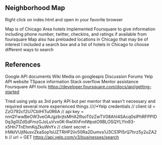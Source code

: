 ## Neighborhood Map ##
Right click on index.html and open in your favorite browser

Map is of Chicago Area hotels
Implemented Foursquare to give information including phone number, twitter, checkins, and ratings if available from foursquare
Map also has preloaded locations in Chicago that may be of interest
I included a search box and a list of hotels in Chicago to choose different ways to search

## References ##
Google API documents
Wiki Media on googleapis
Discussion Forums
Yelp API website
TSpace information
Stack overflow
Mentor assistance
Foursquare API tools https://developer.foursquare.com/docs/api/getting-started


Tried using yelp as 3rd party API but per mentor that wasn't necessary and required several more experienced things
////*Yelp credentials
// client id = ZzO792cf2U7CbIHlTu0R6A
// api key = nmQYwwBeOW3veOAJgzbrjtsMHA2RsoT0zZwTV08AhI4SAcq0sIPhRFPPID0q3g0IZdSdFmzGJoLuVvx0K-RwIXhFmIWpstO9BLOSQYLYln93-x5Hn7TnEhmKqZkuWnYx
// client secret = IrMkIVUjtNusvZkaSop1sUZTRHP2iiv50Ra2Dumvs1J3CS1PI5rQ7hrz5y2uZA2b
// url = GET https://api.yelp.com/v3/businesses/search
